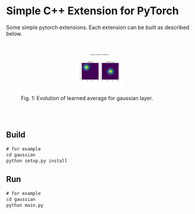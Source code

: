 # Simple C++ Extension for PyTorch
Some simple pytorch extensions. Each extension can be built as described below.

<br>
<figure>
  <p align="center"><img src="gaussian/img/output_gif.gif" width="30%" height="30%"></p>
  <figcaption>Fig. 1: Evolution of learned average for gaussian layer.</figcaption>
</figure>
<br><br>

## Build
```
# for example
cd gaussian
python setup.py install
```

## Run
```
# for example
cd gaussian
python main.py
```
